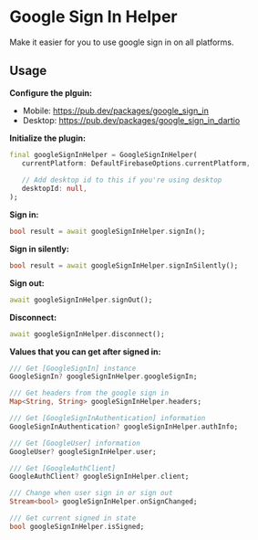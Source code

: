# Google Sign In Helper

Make it easier for you to use google sign in on all platforms.

## Usage

**Configure the plguin:**

- Mobile: https://pub.dev/packages/google_sign_in
- Desktop: https://pub.dev/packages/google_sign_in_dartio

**Initialize the plugin:**

``` dart
final googleSignInHelper = GoogleSignInHelper(
   currentPlatform: DefaultFirebaseOptions.currentPlatform,
   
   // Add desktop id to this if you're using desktop
   desktopId: null,
);
```

**Sign in:**

``` dart
bool result = await googleSignInHelper.signIn();
```

**Sign in silently:**

``` dart
bool result = await googleSignInHelper.signInSilently();
```

**Sign out:**

``` dart
await googleSignInHelper.signOut();
```

**Disconnect:**

``` dart
await googleSignInHelper.disconnect();
```

**Values that you can get after signed in:**

``` dart
/// Get [GoogleSignIn] instance
GoogleSignIn? googleSignInHelper.googleSignIn;

/// Get headers from the google sign in
Map<String, String> googleSignInHelper.headers;

/// Get [GoogleSignInAuthentication] information
GoogleSignInAuthentication? googleSignInHelper.authInfo;

/// Get [GoogleUser] information
GoogleUser? googleSignInHelper.user;

/// Get [GoogleAuthClient]
GoogleAuthClient? googleSignInHelper.client;

/// Change when user sign in or sign out
Stream<bool> googleSignInHelper.onSignChanged;

/// Get current signed in state
bool googleSignInHelper.isSigned;
```
